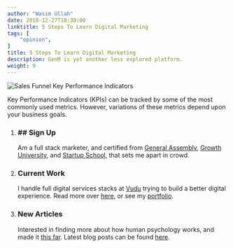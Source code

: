 ```yaml
---
author: "Wasim Ullah"
date: 2018-12-27T18:30:00
linktitle: 5 Steps To Learn Digital Marketing
tags: [
    "opinion",
]
title: 5 Steps To Learn Digital Marketing
description: GenM is yet another less explored platform.
weight: 9
---
```


![Sales Funnel Key Performance Indicators](/images/genm.png)



Key Performance Indicators (KPIs) can be tracked by some of the most commonly used metrics. However, variations of these metrics depend upon your business goals.

<ol class="list-view">

   <li class="list-item">
        <div class="list-header">
          <div class="_bubble" style="background-image: url(https://wasim.co/images/1.png);"></div>
        </div>
        <div class="list-detail">
          <div class="_title-block">
            <h3>## Sign Up</h3>
          </div>
          <p class="_summary">Am a full stack marketer, and certified from <a href="https://wasim.co/images/ga.jpg" target="_blank">General Assembly</a>, <a href="https://wasim.co/images/gh.png" target="_blank">Growth University</a>, and <a href="https://www.startupschool.org/companies/pbq-hq" target="_blank">Startup School</a>, that sets me apart in crowd.</p>
        </div>
    </li>

   <li class="list-item">
        <div class="list-header">
          <div class="_bubble" style="background-image: url(https://wasim.co/images/work-01.png);"></div>
        </div>
        <div class="list-detail">
          <div class="_title-block">
            <h3>Current Work</h3>
          </div>
          <p class="_summary">I handle full digital services stacks at <a href="https://vuduadvertising.com" target="_blank">Vudu</a> trying to build a better digital experience. Read more over <a href="https://wasim.co/docs/cv.pdf" target="_blank">here</a>, or see my <a href="https://wasim.co/docs/portfolio.pdf" target="_blank">portfolio</a>.</p>
        </div>
    </li>
    
  <li class="list-item">
        <div class="list-header">
          <div class="_bubble" style="background-image: url(https://wasim.co/images/blog-01.png);"></div>
        </div>
        <div class="list-detail">
          <div class="_title-block">
            <h3>New Articles</h3>
          </div>
          <p class="_summary">Interested in finding more about how human psychology works, and made it <a href="https://wasim.co/post/how-is-everyone-changing-world/">this far</a>. Latest blog posts can be found <a href="https://wasim.co/post">here</a>.</a>

</p>
        </div>
    </li>
</ol>
